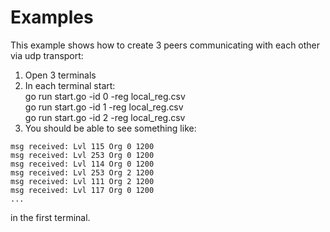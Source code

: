 # Examples

This example shows how to create 3 peers communicating with each other via udp transport:   
1) Open 3 terminals
2) In each terminal start:   
go run start.go -id 0 -reg local_reg.csv  
go run start.go -id 1 -reg local_reg.csv  
go run start.go -id 2 -reg local_reg.csv  
3) You should be able to see something like:  
```
msg received: Lvl 115 Org 0 1200
msg received: Lvl 253 Org 0 1200
msg received: Lvl 114 Org 0 1200
msg received: Lvl 253 Org 2 1200
msg received: Lvl 111 Org 2 1200
msg received: Lvl 117 Org 0 1200
...
```   
in the first terminal. 

